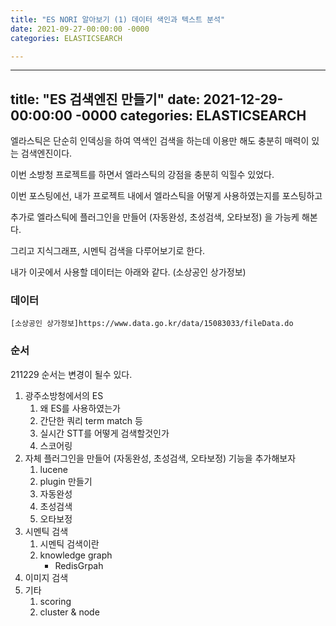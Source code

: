 ```yaml
---
title: "ES NORI 알아보기 (1) 데이터 색인과 텍스트 분석"
date: 2021-09-27-00:00:00 -0000
categories: ELASTICSEARCH

---
```

---
title: "ES 검색엔진 만들기"
date: 2021-12-29-00:00:00 -0000
categories: ELASTICSEARCH
---

엘라스틱은 단순히 인덱싱을 하여 역색인 검색을 하는데 이용만 해도 충분히 매력이 있는 검색엔진이다.

이번 소방청 프로젝트를 하면서 엘라스틱의 강점을 충분히 익힐수 있었다.

이번 포스팅에선, 내가 프로젝트 내에서 엘라스틱을 어떻게 사용하였는지를 포스팅하고 

추가로 엘라스틱에 플러그인을 만들어 (자동완성, 초성검색, 오타보정) 을 가능케 해본다.

그리고 지식그래프, 시멘틱 검색을 다루어보기로 한다.


내가 이곳에서 사용할 데이터는 아래와 같다. (소상공인 상가정보)
### 데이터
    [소상공인 상가정보]https://www.data.go.kr/data/15083033/fileData.do

### 순서
211229 순서는 변경이 될수 있다.

1. 광주소방청에서의 ES
    1. 왜 ES를 사용하였는가
    2. 간단한 쿼리 term match 등
    3. 실시간 STT를 어떻게 검색할것인가
    4. 스코어링
2. 자체 플러그인을 만들어 (자동완성, 초성검색, 오타보정) 기능을 추가해보자
    1. lucene
    2. plugin 만들기
    3. 자동완성
    4. 초성검색
    5. 오타보정
3. 시멘틱 검색
    1. 시멘틱 검색이란
    2. knowledge graph
        - RedisGrpah
4. 이미지 검색
5. 기타 
    1. scoring
    2. cluster & node


